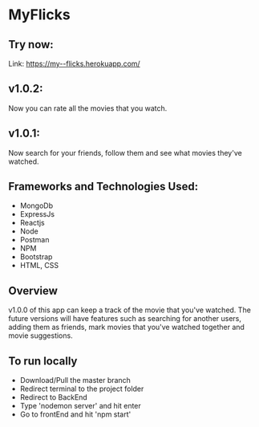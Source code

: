 # MyFlicks

## Try now:
Link: https://my--flicks.herokuapp.com/

## v1.0.2:
Now you can rate all the movies that you watch. 

## v1.0.1:
Now search for your friends, follow them and see what movies they've watched. 

## Frameworks and Technologies Used:
* MongoDb
* ExpressJs
* Reactjs
* Node
* Postman
* NPM
* Bootstrap
* HTML, CSS

## Overview
v1.0.0 of this app can keep a track of the movie that you've watched. The future versions will have features such as searching for another users, adding them as friends, mark movies that you've watched together and movie suggestions.

## To run locally
* Download/Pull the master branch
* Redirect terminal to the project folder
* Redirect to BackEnd
* Type 'nodemon server' and hit enter
* Go to frontEnd and hit 'npm start'
